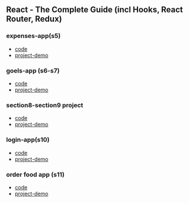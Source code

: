 ## React - The Complete Guide (incl Hooks, React Router, Redux) 
### expenses-app(s5)
- [code](./01-expenses-app(s3-s5))
- [project-demo](https://expenses-app-react.onrender.com/)
### goels-app (s6-s7)
- [code](./02-goals-app(s6-s7))
- [project-demo](https://goels-app-react.onrender.com/)
### section8-section9 project 
- [code](./03-section8&section9)
- [project-demo](https://section8-secition9pr.onrender.com)
### login-app(s10)
- [code](./04-login-app(s10))
- [project-demo](https://loginapp-react.onrender.com)
### order food app (s11)
- [code](./05-Order-food-app(S11))
- [project-demo](https://orderfood-app-react.onrender.com)
